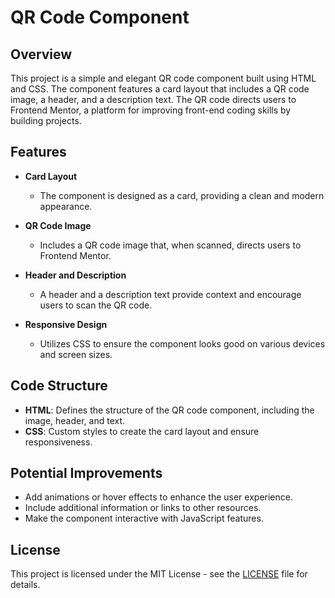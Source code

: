 # QR Code Component

## Overview
This project is a simple and elegant QR code component built using HTML and CSS. The component features a card layout that includes a QR code image, a header, and a description text. The QR code directs users to Frontend Mentor, a platform for improving front-end coding skills by building projects.

## Features
- **Card Layout**
  - The component is designed as a card, providing a clean and modern appearance.
  
- **QR Code Image**
  - Includes a QR code image that, when scanned, directs users to Frontend Mentor.

- **Header and Description**
  - A header and a description text provide context and encourage users to scan the QR code.

- **Responsive Design**
  - Utilizes CSS to ensure the component looks good on various devices and screen sizes.

## Code Structure
- **HTML**: Defines the structure of the QR code component, including the image, header, and text.
- **CSS**: Custom styles to create the card layout and ensure responsiveness.

## Potential Improvements
- Add animations or hover effects to enhance the user experience.
- Include additional information or links to other resources.
- Make the component interactive with JavaScript features.

## License
This project is licensed under the MIT License - see the [LICENSE](LICENSE) file for details.
